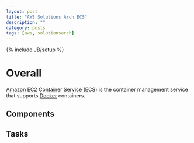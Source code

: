 ```yaml
---
layout: post
title: "AWS Solutions Arch ECS"
description: ""
category: posts
tags: [aws, solutionsarch]
---
```

{% include JB/setup %}


# Overall

[Amazon EC2 Container Service (ECS)](https://aws.amazon.com/ecs/) is the container management service that supports [Docker](https://aws.amazon.com/docker/) containers. 

## Components



## Tasks